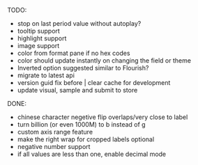TODO:
+ stop on last period value without autoplay?
+ tooltip support
+ highlight support
+ image support 
+ color from format pane if no hex codes
+ color should update instantly on changing the field or theme
+ Inverted option suggested similar to Flourish?
+ migrate to latest api
+ version guid fix before | clear cache for development
+ update visual, sample and submit to store

DONE:
+ chinese character negetive flip overlaps/very close to label
+ turn billion (or even 1000M) to b instead of g
+ custom axis range feature
+ make the right wrap for cropped labels optional
+ negative number support
+ if all values are less than one, enable decimal mode

